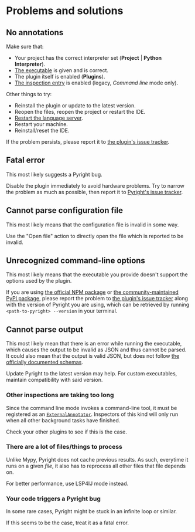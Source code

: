 # Problems and solutions


## No annotations

Make sure that:

* Your project has the correct interpreter set
  (<b>Project</b> | <b>Python Interpreter</b>).
* [The executable][1] is given and is correct.
* The plugin itself is enabled (<b>Plugins</b>).
* [The inspection entry][2] is enabled (legacy, <i>Command line</i> mode only).

Other things to try:

* Reinstall the plugin or update to the latest version.
* Reopen the files, reopen the project or restart the IDE.
* [Restart the language server][3].
* Restart your machine.
* Reinstall/reset the IDE.

If the problem persists, please report it to
[the plugin's issue tracker][4].


## Fatal error

This most likely suggests a Pyright bug.

Disable the plugin immediately to avoid hardware problems.
Try to narrow the problem as much as possible,
then report it to [Pyright's issue tracker][5].


## Cannot parse configuration file

This most likely means that the configuration file is invalid in some way.

Use the "Open file" action to directly open the file
which is reported to be invalid.


## Unrecognized command-line options

This most likely means that the executable you provide
doesn't support the options used by the plugin.

If you are using [the official NPM package][6] or
[the community-maintained PyPI package][7],
please report the problem to [the plugin's issue tracker][4]
along with the version of Pyright you are using, which can be
retrieved by running `<path-to-pyright> --version` in your terminal.


## Cannot parse output

This most likely mean that there is an error while running the executable,
which causes the output to be invalid as JSON and thus cannot be parsed.
It could also mean that the output is valid JSON,
but does not follow [the officially documented schemas][8].

Update Pyright to the latest version may help.
For custom executables, maintain compatibility with said version.


### Other inspections are taking too long

Since the command line mode invokes a command-line tool,
it must be registered as an [`ExternalAnnotator`][9].
Inspectors of this kind will only run
when all other background tasks have finished.

Check your other plugins to see if this is the case.


### There are a lot of files/things to process

Unlike Mypy, Pyright does not cache previous results.
As such, everytime it runs on a given <em>file</em>,
it also has to reprocess all other files that file depends on.

For better performance, use LSP4IJ mode instead.


### Your code triggers a Pyright bug

In some rare cases, Pyright might be stuck in an infinite loop or similar.

If this seems to be the case, treat it as a fatal error.


  [1]: configurations/executables.md
  [2]: configurations/inspection.md
  [3]: how-to.md#how-to-restart-the-language-server
  [4]: https://github.com/InSyncWithFoo/pyright-for-pycharm/issues
  [5]: https://github.com/microsoft/pyright/issues
  [6]: https://www.npmjs.com/package/pyright
  [7]: https://pypi.org/project/pyright/
  [8]: https://microsoft.github.io/pyright/#/command-line?id=json-output
  [9]: https://plugins.jetbrains.com/docs/intellij/syntax-highlighting-and-error-highlighting.html#external-annotator
